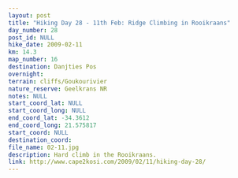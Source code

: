 ```yaml
---
layout: post
title: "Hiking Day 28 - 11th Feb: Ridge Climbing in Rooikraans"
day_number: 28
post_id: NULL
hike_date: 2009-02-11
km: 14.3
map_number: 16
destination: Danjties Pos
overnight: 
terrain: cliffs/Goukourivier
nature_reserve: Geelkrans NR
notes: NULL
start_coord_lat: NULL
start_coord_long: NULL
end_coord_lat: -34.3612
end_coord_long: 21.575817
start_coord: NULL
destination_coord: 
file_name: 02-11.jpg
description: Hard climb in the Rooikraans.
link: http://www.cape2kosi.com/2009/02/11/hiking-day-28/
---
```

